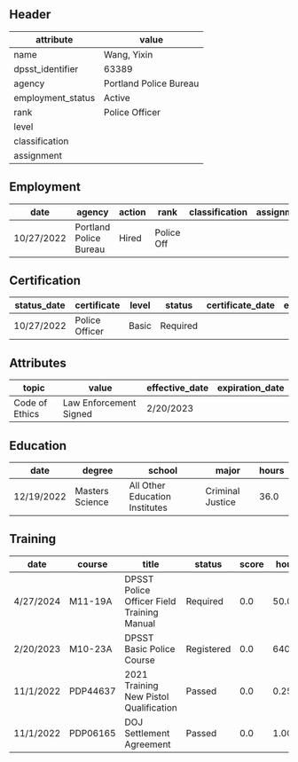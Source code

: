 ## Header
| attribute | value |
| --------- | ----- |
| name | Wang, Yixin |
| dpsst_identifier | 63389 |
| agency | Portland Police Bureau |
| employment_status | Active |
| rank | Police Officer |
| level |  |
| classification |  |
| assignment |  |
## Employment
| date | agency | action | rank | classification | assignment |
| ---- | ------ | ------ | ---- | -------------- | ---------- |
| 10/27/2022 | Portland Police Bureau | Hired | Police Off |  |  |
## Certification
| status_date | certificate | level | status | certificate_date | expiration_date | probation_date |
| ----------- | ----------- | ----- | ------ | ---------------- | --------------- | -------------- |
| 10/27/2022 | Police Officer | Basic | Required |  |  | 4/27/2024 |
## Attributes
| topic | value | effective_date | expiration_date |
| ----- | ----- | -------------- | --------------- |
| Code of Ethics | Law Enforcement Signed | 2/20/2023 |  |
## Education
| date | degree | school | major | hours |
| ---- | ------ | ------ | ----- | ----- |
| 12/19/2022 | Masters Science | All Other Education Institutes | Criminal Justice | 36.0 |
## Training
| date | course | title | status | score | hours |
| ---- | ------ | ----- | ------ | ----- | ----- |
| 4/27/2024 | M11-19A | DPSST Police Officer Field Training Manual | Required | 0.0 | 50.00 |
| 2/20/2023 | M10-23A | DPSST Basic Police Course | Registered | 0.0 | 640.00 |
| 11/1/2022 | PDP44637 | 2021 Training New Pistol Qualification | Passed | 0.0 | 0.25 |
| 11/1/2022 | PDP06165 | DOJ Settlement Agreement | Passed | 0.0 | 1.00 |
